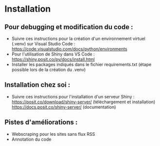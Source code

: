 # Installation

## Pour debugging et modification du code :
- Suivre ces instructions pour la création d'un environnement virtuel (.venv) sur Visual Studio Code : https://code.visualstudio.com/docs/python/environments<br>
- Pour l'utilisation de Shiny dans VS Code : https://shiny.posit.co/py/docs/install.html <br>
- Installer les packages indiqués dans le fichier requirements.txt (étape possible lors de la création du .venv)<br>

## Installation chez soi : 
- Suivre ces instructions pour l'installation d'un serveur Shiny :<br>
https://posit.co/download/shiny-server/ (téléchargement et installation) <br>
https://docs.posit.co/shiny-server/ (documentation) <br>

## Pistes d'améliorations :
- Webscraping pour les sites sans flux RSS
- Annotation du code
